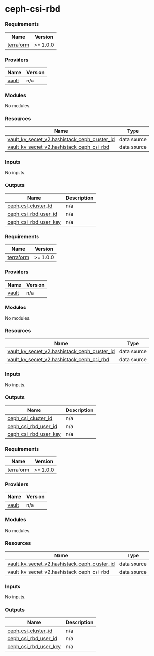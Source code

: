 # ceph-csi-rbd

<!-- BEGINNING OF PRE-COMMIT-TERRAFORM DOCS HOOK -->
### Requirements

| Name | Version |
|------|---------|
| <a name="requirement_terraform"></a> [terraform](#requirement_terraform) | >= 1.0.0 |

### Providers

| Name | Version |
|------|---------|
| <a name="provider_vault"></a> [vault](#provider_vault) | n/a |

### Modules

No modules.

### Resources

| Name | Type |
|------|------|
| [vault_kv_secret_v2.hashistack_ceph_cluster_id](https://registry.terraform.io/providers/hashicorp/vault/latest/docs/data-sources/kv_secret_v2) | data source |
| [vault_kv_secret_v2.hashistack_ceph_csi_rbd](https://registry.terraform.io/providers/hashicorp/vault/latest/docs/data-sources/kv_secret_v2) | data source |

### Inputs

No inputs.

### Outputs

| Name | Description |
|------|-------------|
| <a name="output_ceph_csi_cluster_id"></a> [ceph_csi_cluster_id](#output_ceph_csi_cluster_id) | n/a |
| <a name="output_ceph_csi_rbd_user_id"></a> [ceph_csi_rbd_user_id](#output_ceph_csi_rbd_user_id) | n/a |
| <a name="output_ceph_csi_rbd_user_key"></a> [ceph_csi_rbd_user_key](#output_ceph_csi_rbd_user_key) | n/a |
<!-- END OF PRE-COMMIT-TERRAFORM DOCS HOOK -->
<!-- BEGINNING OF PRE-COMMIT-OPENTOFU DOCS HOOK -->
### Requirements

| Name | Version |
|------|---------|
| <a name="requirement_terraform"></a> [terraform](#requirement_terraform) | >= 1.0.0 |

### Providers

| Name | Version |
|------|---------|
| <a name="provider_vault"></a> [vault](#provider_vault) | n/a |

### Modules

No modules.

### Resources

| Name | Type |
|------|------|
| [vault_kv_secret_v2.hashistack_ceph_cluster_id](https://registry.terraform.io/providers/hashicorp/vault/latest/docs/data-sources/kv_secret_v2) | data source |
| [vault_kv_secret_v2.hashistack_ceph_csi_rbd](https://registry.terraform.io/providers/hashicorp/vault/latest/docs/data-sources/kv_secret_v2) | data source |

### Inputs

No inputs.

### Outputs

| Name | Description |
|------|-------------|
| <a name="output_ceph_csi_cluster_id"></a> [ceph_csi_cluster_id](#output_ceph_csi_cluster_id) | n/a |
| <a name="output_ceph_csi_rbd_user_id"></a> [ceph_csi_rbd_user_id](#output_ceph_csi_rbd_user_id) | n/a |
| <a name="output_ceph_csi_rbd_user_key"></a> [ceph_csi_rbd_user_key](#output_ceph_csi_rbd_user_key) | n/a |
<!-- END OF PRE-COMMIT-OPENTOFU DOCS HOOK -->
<!-- BEGIN_TF_DOCS -->
### Requirements

| Name | Version |
|------|---------|
| <a name="requirement_terraform"></a> [terraform](#requirement_terraform) | >= 1.0.0 |

### Providers

| Name | Version |
|------|---------|
| <a name="provider_vault"></a> [vault](#provider_vault) | n/a |

### Modules

No modules.

### Resources

| Name | Type |
|------|------|
| [vault_kv_secret_v2.hashistack_ceph_cluster_id](https://registry.terraform.io/providers/hashicorp/vault/latest/docs/data-sources/kv_secret_v2) | data source |
| [vault_kv_secret_v2.hashistack_ceph_csi_rbd](https://registry.terraform.io/providers/hashicorp/vault/latest/docs/data-sources/kv_secret_v2) | data source |

### Inputs

No inputs.

### Outputs

| Name | Description |
|------|-------------|
| <a name="output_ceph_csi_cluster_id"></a> [ceph_csi_cluster_id](#output_ceph_csi_cluster_id) | n/a |
| <a name="output_ceph_csi_rbd_user_id"></a> [ceph_csi_rbd_user_id](#output_ceph_csi_rbd_user_id) | n/a |
| <a name="output_ceph_csi_rbd_user_key"></a> [ceph_csi_rbd_user_key](#output_ceph_csi_rbd_user_key) | n/a |
<!-- END_TF_DOCS -->
